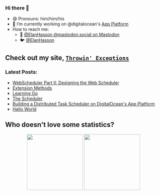 ### Hi there 👋

- 😄 Pronouns: him/him/his
- 🔭 I’m currently working on @digitalocean's [App Platform](https://www.digitalocean.com/products/app-platform/?refcode=0759a4937a7a&utm_campaign=Referral_Invite&utm_medium=Referral_Program&utm_source=CopyPaste)
- How to reach me: 
   - 🐘 <a href="https://mastodon.social/@elanhasson" target="_blank" title="@ElanHasson@mastodon.social on Mastodon">@ElanHasson @mastodon.social on Mastodon</a>
   - :bird: <a href="https://twitter.com/ElanHasson" target="_blank" title="@ElanHasson on Twitter">@ElanHasson</a>
<!--
**ElanHasson/ElanHasson** is a ✨ _special_ ✨ repository because its `README.md` (this file) appears on your GitHub profile.

Here are some ideas to get you started:

- 🔭 I’m currently working on ...
- 🌱 I’m currently learning ...
- 👯 I’m looking to collaborate on ...
- 🤔 I’m looking for help with ...
- 💬 Ask me about ...


- ⚡ Fun fact: ...
-->

## Check out my site, <a target="_blank" href="https://throw.nullreference.io/?utm_source=github&utm_medium=social&utm_campaign=github_profile_readme&utm_content=README.MD" title="Throwin' Exceptions Site Link">`Throwin' Exceptions`</a>

### Latest Posts:
<!-- BLOGPOSTS:START -->
- [WebScheduler Part II: Designing the Web Scheduler](https://throw.nullreference.io/posts/webscheduler-part-2-doing-the-design/)
- [Extension Methods](https://throw.nullreference.io/docs/learning-go/go-experiments/extension-methods/)
- [Learning Go](https://throw.nullreference.io/posts/learning-go/)
- [The Scheduler](https://throw.nullreference.io/docs/learning-go/scheduler/)
- [Building a Distributed Task Scheduler on DigitalOcean's App Platform](https://throw.nullreference.io/posts/building-a-distributed-task-scheduler-on-digitalocean-app-platform/)
- [Hello World](https://throw.nullreference.io/posts/hello-world/)
<!-- BLOGPOSTS:END -->

## Who doesn't love some statistics?


<div align="center">
  <img height="180em" src="https://github-readme-stats.vercel.app/api?username=ElanHasson&show_icons=true&theme=radical&include_all_commits=true&count_private=true"/>
  <img height="180em" src="https://github-readme-stats.vercel.app/api/top-langs/?username=ElanHasson&layout=compact&langs_count=8&theme=radical"/>
</div>
